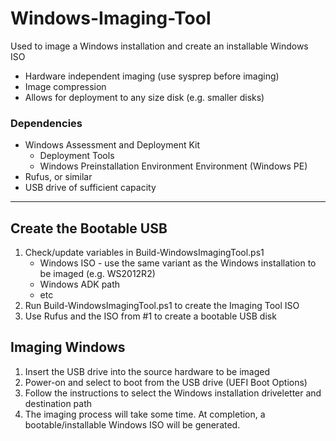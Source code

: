 # Windows-Imaging-Tool
Used to image a Windows installation and create an installable Windows ISO
- Hardware independent imaging (use sysprep before imaging)
- Image compression
- Allows for deployment to any size disk (e.g. smaller disks)

### Dependencies
* Windows Assessment and Deployment Kit
  * Deployment Tools
  * Windows Preinstallation Environment Environment (Windows PE)
* Rufus, or similar
* USB drive of sufficient capacity

---
## Create the Bootable USB
1. Check/update variables in Build-WindowsImagingTool.ps1
    - Windows ISO - use the same variant as the Windows installation to be imaged (e.g. WS2012R2)
    - Windows ADK path
    - etc
3. Run Build-WindowsImagingTool.ps1 to create the Imaging Tool ISO
4. Use Rufus and the ISO from #1 to create a bootable USB disk

## Imaging Windows
1. Insert the USB drive into the source hardware to be imaged
2. Power-on and select to boot from the USB drive (UEFI Boot Options)
3. Follow the instructions to select the Windows installation driveletter and destination path
4. The imaging process will take some time.  At completion, a bootable/installable Windows ISO will be generated.
